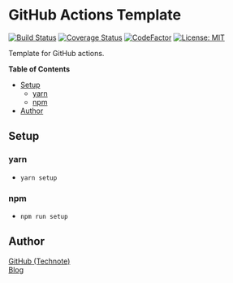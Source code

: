 # GitHub Actions Template

[![Build Status](https://github.com/technote-space/gh-actions-template/workflows/Build/badge.svg)](https://github.com/technote-space/gh-actions-template/actions)
[![Coverage Status](https://coveralls.io/repos/github/technote-space/gh-actions-template/badge.svg?branch=master)](https://coveralls.io/github/technote-space/gh-actions-template?branch=master)
[![CodeFactor](https://www.codefactor.io/repository/github/technote-space/gh-actions-template/badge)](https://www.codefactor.io/repository/github/technote-space/gh-actions-template)
[![License: MIT](https://img.shields.io/badge/License-MIT-blue.svg)](https://github.com/technote-space/gh-actions-template/blob/master/LICENSE)

Template for GitHub actions.

<!-- START doctoc generated TOC please keep comment here to allow auto update -->
<!-- DON'T EDIT THIS SECTION, INSTEAD RE-RUN doctoc TO UPDATE -->
**Table of Contents**

- [Setup](#setup)
  - [yarn](#yarn)
  - [npm](#npm)
- [Author](#author)

<!-- END doctoc generated TOC please keep comment here to allow auto update -->

## Setup
### yarn
- `yarn setup`
### npm
- `npm run setup`

## Author
[GitHub (Technote)](https://github.com/technote-space)  
[Blog](https://technote.space)
